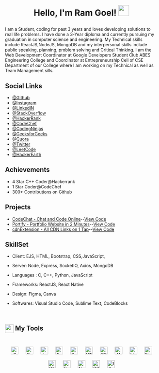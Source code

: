 
<h1><p align="center">Hello, I'm Ram Goel! <a href="https://linkedin.com/in/ramgoel19"><img src="https://media.giphy.com/media/hvRJCLFzcasrR4ia7z/giphy.gif" width="35px"></h1></a></p>

I am a Student, coding for past 3 years and loves developing solutions to real life problems. I have done a 3-Year diploma and currently pursuing my graduation in computer science and engineering. My Technical skills include ReactJS,NodeJS, MongoDB and my interpersonal skills include public speaking, planning, problem solving and Critical Thinking. I am the Web Development Coordinator at Google Developers Student Club ABES Engineering College and Coordinator at Entrepreneurship Cell of CSE Department of our College where I am working on my Technical as well as Team Management sills.



## Social Links

- [@Github](https://www.github.com/RamGoel)
- [@Instagram](https://www.instagram.com/ramgoel_)
- [@LinkedIN](https://www.linkedin.com/in/ramgoel/)
- [@StackOverflow](https://stackoverflow.com/users/17023732/ram-goel)
- [@HackerRank](https://www.hackerrank.com/Rgoel766)
- [@CodeChef](https://www.codechef.com/users/ramgoel)
- [@CodingNinjas](https://profile.codingninjas.com/bb05dda3-214e-41b6-84fd-ea6708ac75a4?_ga=2.89461016.2094404748.1647182746-348052578.1646569954)
- [@GeeksforGeeks](https://auth.geeksforgeeks.org/user/rgoel766/)
- [@Quora](https://www.quora.com/profile/Ram-Goel-27/)
- [@Twitter](https://twitter.com/theRamGoel)
- [@LeetCode](https://leetcode.com/rgoel766/)
- [@HackerEarth](https://www.hackerearth.com/@rgoel766)




## Achievements

- 4 Star C++ Coder@Hackerrank
- 1 Star Coder@CodeChef
- 300+ Contributions on Github


## Projects

- [CodeChat - Chat and Code Online](https://codechat-8oqw.onrender.com)--[View Code](https://github.com/RamGoel/CodeChat)
- [Portify - Portfolio Website in 2 Minutes](https://portify.onrender.com)--[View Code](https://github.com/RamGoel/portify/)
- [cdnExtension - All CDN Links on 1 Tap](https://addons.mozilla.org/en-US/firefox/addon/cdnextension/)--[View Code](https://github.com/RamGoel/cdnExtension/)






## SkillSet

- Client: EJS, HTML, Bootstrap, CSS,JavaScript, 

- Server: Node, Express, SocketIO, Axios, MongoDB

- Languages : C, C++, Python, JavaScript

- Frameworks: ReactJS, React Native

- Design: Figma, Canva

- Softwares: Visual Studio Code, Sublime Text, CodeBlocks


<br>


<summary><h2><img src="https://emojis.slackmojis.com/emojis/images/1471045839/793/computerrage.gif?1471045839" align="center"
                width="28" /> My Tools</h2></summary>

<br>

<div align="center">  
<img style="margin: 10px" src="https://profilinator.rishav.dev/skills-assets/c-original.svg" alt="C" height="25" />  
<img style="margin: 10px" src="https://profilinator.rishav.dev/skills-assets/python-original.svg" alt="Python" height="25" />  
<img style="margin: 10px" src="https://profilinator.rishav.dev/skills-assets/javascript-original.svg" alt="JavaScript" height="25" />  
<img style="margin: 10px" src="https://profilinator.rishav.dev/skills-assets/express-original-wordmark.svg" alt="Express.js" height="25" />  
<img style="margin: 10px" src="https://profilinator.rishav.dev/skills-assets/react-original-wordmark.svg" alt="React" height="25" />  

<img style="margin: 10px" src="https://profilinator.rishav.dev/skills-assets/html5-original-wordmark.svg" alt="HTML5" height="25" />  
<img style="margin: 10px" src="https://profilinator.rishav.dev/skills-assets/css3-original-wordmark.svg" alt="CSS3" height="25" />  
<img style="margin: 10px" src="https://profilinator.rishav.dev/skills-assets/mongodb-original-wordmark.svg" alt="MongoDB" height="25" />  
<img style="margin: 10px" src="https://profilinator.rishav.dev/skills-assets/linux-original.svg" alt="Linux" height="25" />  

<img style="margin: 10px" src="https://profilinator.rishav.dev/skills-assets/figma-icon.svg" alt="Figma" height="25" />  
<img style="margin: 10px" src="https://profilinator.rishav.dev/skills-assets/git-scm-icon.svg" alt="Git" height="25" />  


<img style="margin: 10px" src="https://profilinator.rishav.dev/skills-assets/bootstrap-plain.svg" alt="Bootstrap" height="25" />  

<img style="margin: 10px" src="https://profilinator.rishav.dev/skills-assets/nodejs-original-wordmark.svg" alt="Node.js" height="25" />  
<img style="margin: 10px" src="https://profilinator.rishav.dev/skills-assets/google_cloud-icon.svg" alt="GCP" height="25" />  
<img style="margin: 10px" src="https://profilinator.rishav.dev/skills-assets/adobe_illustrator-icon.svg" alt="Illustrator" height="25" />  


</div>  

